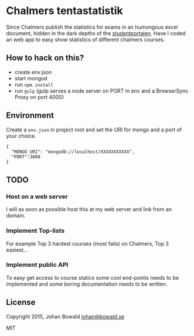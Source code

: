 Chalmers tentastatistik
=======================

Since Chalmers publish the statistics for exams in an humongous excel document, hidden in the dark depths of the [studentportalen](https://student.portal.chalmers.se/sv/chalmersstudier/minkursinformation/Sidor/min-kursinformation.aspx).
Have I coded an web app to easy show statistics of different chalmers courses.

How to hack on this?
--------------------
- create env.json
- start mongod
- run ```npm install```
- run ```gulp``` (gulp serves a node server on PORT in env and a BrowserSync Proxy on port 4000)

Environment
----------
Create a ```env.json``` in project root and set the URI for mongo and a port of your choice.

```
{
  "MONGO_URI": "mongodb://localhost/XXXXXXXXXXX",
  "PORT":3000
}
```

TODO
-------

### Host on a web server
I will as soon as possible host this at my web server and link from an domain.

### Implement  Top-lists
For example Top 3 hardest courses (most fails) on Chalmers, Top 3 easiest...

### Implement public API
To easy get access to course statics some cool end-points needs to be implemented and some boring documentation needs to be written.

License
-------

Copyright 2015, Johan Bowald  <johan@bowald.se>

MIT
